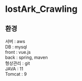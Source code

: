 # lostArk_Crawling  

## 환경  
서버 : aws  
DB : mysql  
front : vue.js  
back : spring, maven  
형상관리 : git  
JAVA : 11  
Tomcat : 9  
